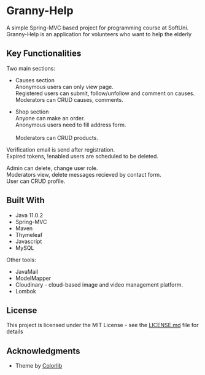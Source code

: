 # Granny-Help

A simple Spring-MVC based project for programming course at SoftUni.<br />
Granny-Help is an application for volunteers who want to help the elderly

## Key Functionalities

Two main sections:
* Causes section<br />
Anonymous users can only view page.<br />
Registered users can submit, follow/unfollow and comment on causes.<br />
Moderators can CRUD causes, comments.

* Shop section<br />
Anyone can make an order.<br />
Anonymous users need to fill address form. <br /><br />
Moderators can CRUD products. 

Verification email is send after registration.<br />
Expired tokens, !enabled users are scheduled to be deleted.

Admin can delete, change user role.<br />
Moderators view, delete messages recieved by contact form.<br />
User can CRUD profile.

## Built With

* Java 11.0.2
* Spring-MVC
* Maven
* Thymeleaf
* Javascript
* MySQL

Other tools:
* JavaMail
* ModelMapper
* Cloudinary - cloud-based image and video management platform.
* Lombok

## License

This project is licensed under the MIT License - see the [LICENSE.md](LICENSE.md) file for details

## Acknowledgments

* Theme by [Colorlib](https://colorlib.com/)

